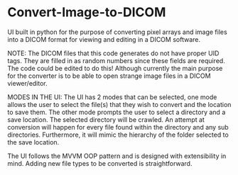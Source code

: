 # Convert-Image-to-DICOM
UI built in python for the purpose of converting pixel arrays and image files into a DICOM format for viewing and editing in a DICOM software.

NOTE: The DICOM files that this code generates do not have proper UID tags. They are filled in as random numbers since these fields are required.
      The code could be edited to do this! Although currently the main purpose for the converter is to be able to open strange image files in a
      DICOM viewer/editor.

MODES IN THE UI:
The UI has 2 modes that can be selected, one mode allows the user to select the file(s) that they wish to convert and the location to save them.
The other mode prompts the user to select a directory and a save location. The selected directory will be crawled. An attempt at conversion will
happen for every file found within the directory and any sub directories. Furthermore, it will mimic the hierarchy of the folder selected to the save location.

The UI follows the MVVM OOP pattern and is designed with extensibility in mind. Adding new file types to be converted is straightforward.

